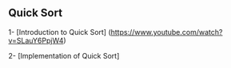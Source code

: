 ## Quick Sort


1- [Introduction to Quick Sort] (https://www.youtube.com/watch?v=SLauY6PpjW4)

2- [Implementation of Quick Sort]
